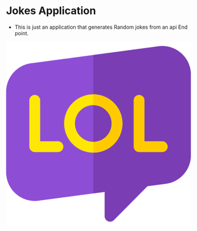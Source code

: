 # Jokes Application

* This is just an application that generates Random  jokes from an api End point.

![Screenshot](app/src/main/res/drawable/lol.png)
